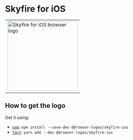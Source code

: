 Skyfire for iOS
===============

<!-- markdownlint-disable line-length no-inline-html -->
<table>
    <tr height=240>
        <td>
            <a href="https://github.com/alrra/browser-logos/tree/896ab303b43decd25c518ea5dc0081e6974d344a/src/archive/skyfire-ios">
                <img width=230 src="https://raw.githubusercontent.com/alrra/browser-logos/896ab303b43decd25c518ea5dc0081e6974d344a/src/archive/skyfire-ios/skyfire-ios_512x512.png" alt="Skyfire for iOS browser logo">
            </a>
        </td>
    </tr>
</table>
<!-- markdownlint-enable line-length no-inline-html -->

How to get the logo
-------------------

Get it using:

* [`npm`][npm]: `npm install --save-dev @browser-logos/skyfire-ios`
* [`Yarn`][yarn]: `yarn add --dev @browser-logos/skyfire-ios`

<!-- Link labels: -->

[npm]: https://www.npmjs.com/
[yarn]: https://yarnpkg.com/
